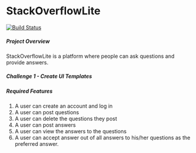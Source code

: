 # StackOverflowLite
[![Build Status](https://travis-ci.org/gtsofa/StackOverflowLite.svg?branch=develop)](https://travis-ci.org/gtsofa/StackOverflowLite)


##### Project Overview
StackOverflowLite is a platform where people can ask questions and provide answers.

##### Challenge 1 - Create UI Templates

##### Required Features
1. A user can create an account and log in
2. A user can post questions
3. A user can delete the questions they post
4. A user can post answers
5. A user can view the answers to the questions
6. A user can accept answer out of all answers to his/her questions as the preferred answer.



